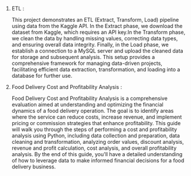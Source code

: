 1)  ETL :


    This project demonstrates an ETL (Extract, Transform, Load) pipeline using data from the Kaggle API. In the Extract phase, we download the dataset from Kaggle, which requires an API key.In the Transform phase, we clean the data by handling missing values, correcting 
    data types, and ensuring overall data integrity. Finally, in the Load phase, we establish a connection to a MySQL server and upload the cleaned data for storage and subsequent analysis. This setup provides a comprehensive framework for managing data-driven projects, 
    facilitating efficient data extraction, transformation, and loading into a database for further use.


5)  Food Delivery Cost and Profitability Analysis :


    Food Delivery Cost and Profitability Analysis is a comprehensive evaluation aimed at understanding and optimizing the financial dynamics of a food delivery operation. The goal is to identify areas where the service can reduce costs, increase revenue, and implement 
    pricing or commission strategies that enhance profitability. This guide will walk you through the steps of performing a cost and profitability analysis using Python, including data collection and preparation, data cleaning and transformation, analyzing order values, 
    discount analysis, revenue and profit calculation, cost analysis, and overall profitability analysis. By the end of this guide, you'll have a detailed understanding of how to leverage data to make informed financial decisions for a food delivery business.
